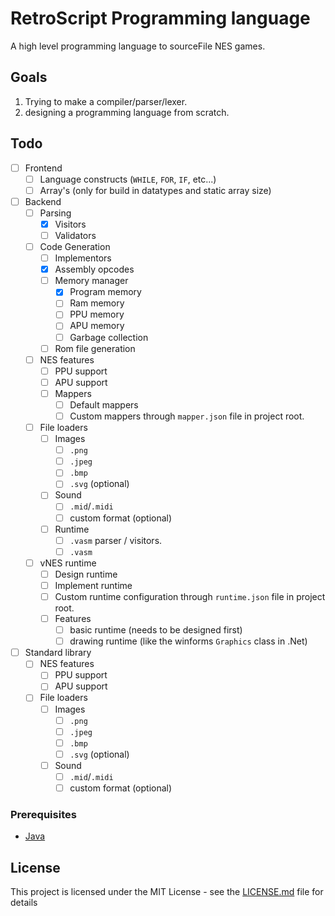 # RetroScript Programming language
A high level programming language to sourceFile NES games.


## Goals
1. Trying to make a compiler/parser/lexer.
2. designing a programming language from scratch.

## Todo
- [ ] Frontend
    - [ ] Language constructs (``WHILE``, `FOR`, `IF`, etc...)
    - [ ] Array's (only for build in datatypes and static array size)
- [ ] Backend
    - [ ] Parsing
        - [x] Visitors
        - [ ] Validators
        
    - [ ] Code Generation
        - [ ] Implementors
        - [x] Assembly opcodes
        - [ ] Memory manager
            - [x] Program memory
            - [ ] Ram memory
            - [ ] PPU memory
            - [ ] APU memory
            - [ ] Garbage collection
        - [ ] Rom file generation
    - [ ] NES features
        - [ ] PPU support
        - [ ] APU support
        - [ ] Mappers
            - [ ] Default mappers
            - [ ] Custom mappers through `mapper.json` file in project root.
    - [ ] File loaders
        - [ ] Images
            - [ ] `.png`
            - [ ] `.jpeg`
            - [ ] `.bmp`
            - [ ] `.svg` (optional)
        - [ ] Sound
            - [ ] `.mid`/`.midi`
            - [ ] custom format (optional)
        - [ ] Runtime
            - [ ] `.vasm` parser / visitors.
            - [ ] `.vasm`
     - [ ] vNES runtime
        - [ ] Design runtime
        - [ ] Implement runtime
        - [ ] Custom runtime configuration through `runtime.json` file in project root.
        - [ ] Features
            - [ ] basic runtime (needs to be designed first)
            - [ ] drawing runtime (like the winforms `Graphics` class in .Net)
- [ ] Standard library
    - [ ] NES features
        - [ ] PPU support
        - [ ] APU support
    - [ ] File loaders
        - [ ] Images
            - [ ] `.png`
            - [ ] `.jpeg`
            - [ ] `.bmp`
            - [ ] `.svg` (optional)
        - [ ] Sound
            - [ ] `.mid`/`.midi`
            - [ ] custom format (optional)

### Prerequisites

* [Java](https://java.com/download)



## License

This project is licensed under the MIT License - see the [LICENSE.md](LICENSE.md) file for details
